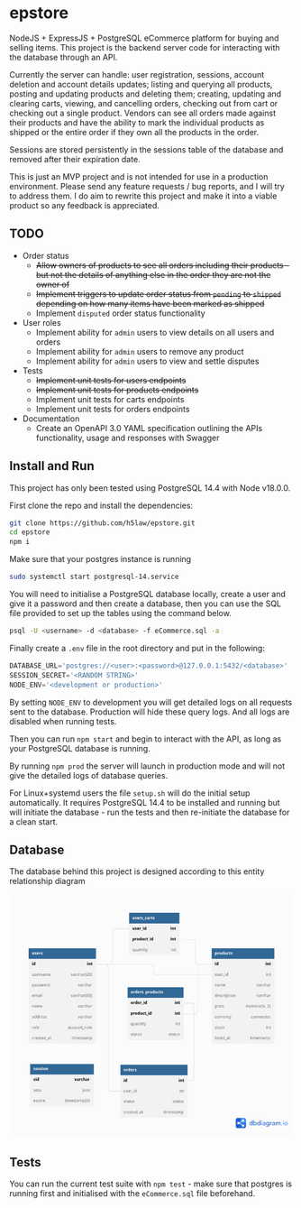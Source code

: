 # epstore

NodeJS + ExpressJS + PostgreSQL eCommerce platform for buying and selling
items. This project is the backend server code for interacting with the
database through an API.

Currently the server can handle: user registration, sessions, account deletion
and account details updates; listing and querying all products, posting and
updating products and deleting them; creating, updating and clearing carts,
viewing, and cancelling orders, checking out from cart or checking out a
single product. Vendors can see all orders made against their products and
have the ability to mark the individual products as shipped or the entire
order if they own all the products in the order.

Sessions are stored persistently in the sessions table of the database and
removed after their expiration date.

This is just an MVP project and is not intended for use in a production
environment. Please send any feature requests / bug reports, and I will try to
address them. I do aim to rewrite this project and make it into a viable
product so any feedback is appreciated.

## TODO

- Order status
  - ~~Allow owners of products to see all orders including their products -
    but not the details of anything else in the order they are not the owner
    of~~
  - ~~Implement triggers to update order status from `pending` to `shipped`
    depending on how many items have been marked as shipped~~
  - Implement `disputed` order status functionality
- User roles
  - Implement ability for `admin` users to view details on all users and orders
  - Implement ability for `admin` users to remove any product
  - Implement ability for `admin` users to view and settle disputes
- Tests
  - ~~Implement unit tests for users endpoints~~
  - ~~Implement unit tests for products endpoints~~
  - Implement unit tests for carts endpoints
  - Implement unit tests for orders endpoints
- Documentation
  - Create an OpenAPI 3.0 YAML specification outlining the APIs functionality,
    usage and responses with Swagger

## Install and Run

This project has only been tested using PostgreSQL 14.4 with Node v18.0.0.

First clone the repo and install the dependencies:

```sh
git clone https://github.com/h5law/epstore.git
cd epstore
npm i
```

Make sure that your postgres instance is running

```sh
sudo systemctl start postgresql-14.service
```

You will need to initialise a PostgreSQL database locally, create a user and
give it a password and then create a database, then you can use the SQL file
provided to set up the tables using the command below.

```sh
psql -U <username> -d <database> -f eCommerce.sql -a
```

Finally create a `.env` file in the root directory and put in the following:

```javascript
DATABASE_URL='postgres://<user>:<password>@127.0.0.1:5432/<database>'
SESSION_SECRET='<RANDOM STRING>'
NODE_ENV='<development or production>'
```

By setting `NODE_ENV` to development you will get detailed logs on all
requests sent to the database. Production will hide these query logs. And all
logs are disabled when running tests.

Then you can run `npm start` and begin to interact
with the API, as long as your PostgreSQL database is running.

By running `npm prod` the server will launch in production mode and will not
give the detailed logs of database queries.

For Linux+systemd users the file `setup.sh` will do the initial setup
automatically. It requires PostgreSQL 14.4 to be installed and running but
will initiate the database - run the tests and then re-initiate the database
for a clean start.

## Database

The database behind this project is designed according to this entity
relationship diagram

![Database Diagram](dbdiagram.png)

## Tests

You can run the current test suite with `npm test` - make sure that postgres is
running first and initialised with the `eCommerce.sql` file beforehand.
